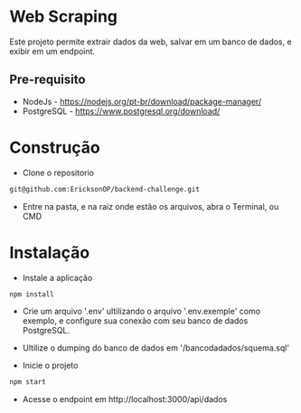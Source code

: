 # Web Scraping

Este projeto permite extrair dados da web, salvar em um banco de dados, e exibir em um endpoint.

## Pre-requisito

* NodeJs - https://nodejs.org/pt-br/download/package-manager/
* PostgreSQL - https://www.postgresql.org/download/

# Construção

* Clone o repositorio
```sh
git@github.com:EricksonOP/backend-challenge.git
```
* Entre na pasta, e na raiz onde estão os arquivos, abra o Terminal, ou CMD

# Instalação

* Instale a aplicação 
```sh
npm install
```
* Crie um arquivo '.env' ultilizando o arquivo '.env.exemple' como exemplo, e configure sua conexão com seu banco de dados PostgreSQL.

* Ultilize o dumping do banco de dados em '/bancodadados/squema.sql'

* Inicie o projeto

```sh
npm start
```

* Acesse o endpoint em
http://localhost:3000/api/dados

